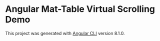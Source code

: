 # Angular Mat-Table Virtual Scrolling Demo

This project was generated with [Angular CLI](https://github.com/angular/angular-cli) version 8.1.0.

